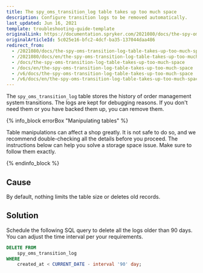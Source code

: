 ```yaml
---
title: The spy_oms_transition_log table takes up too much space
description: Configure transition logs to be removed automatically.
last_updated: Jun 16, 2021
template: troubleshooting-guide-template
originalLink: https://documentation.spryker.com/2021080/docs/the-spy-oms-transition-log-table-takes-up-too-much-space
originalArticleId: 5c025e16-bfc2-4dcf-ba35-137044daa486
redirect_from:
  - /2021080/docs/the-spy-oms-transition-log-table-takes-up-too-much-space
  - /2021080/docs/en/the-spy-oms-transition-log-table-takes-up-too-much-space
  - /docs/the-spy-oms-transition-log-table-takes-up-too-much-space
  - /docs/en/the-spy-oms-transition-log-table-takes-up-too-much-space
  - /v6/docs/the-spy-oms-transition-log-table-takes-up-too-much-space
  - /v6/docs/en/the-spy-oms-transition-log-table-takes-up-too-much-space
---
```


The `spy_oms_transition_log` table stores the history of order management system transitions. The logs are kept for debugging reasons. If you don't need them or you have backed them up, you can remove them.

{% info_block errorBox "Manipulating tables" %}

Table manipulations can affect a shop greatly. It is not safe to do so, and we recommend double-checking all the details before you proceed. The instructions below can help you solve a storage space issue. Make sure to follow them exactly.

{% endinfo_block %}

## Cause
By default, nothing limits the table size or deletes old records.

## Solution
Schedule the following SQL query to delete all the logs older than 90 days. You can adjust the time interval per your requirements.

```sql
DELETE FROM
	spy_oms_transition_log
WHERE
	created_at < CURRENT_DATE - interval '90' day;
```
